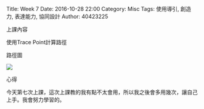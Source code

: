 Title: Week 7
Date: 2016-10-28 22:00
Category: Misc
Tags: 使用導引, 創造力, 表達能力, 協同設計
Author: 40423225

上課內容

<!-- PELICAN_END_SUMMARY -->


<p>使用Trace Point計算路徑<p>


<p>路徑圖</p>
<a><img src="../photo/Trace Point.PNG" /></a>



心得

今天第七次上課，這次上課教的我有點不太會用，所以我之後會多用幾次，讓自己上手。我會努力學習的。


